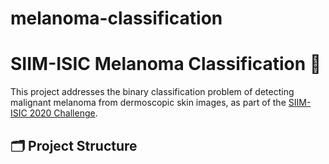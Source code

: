 # melanoma-classification

# SIIM-ISIC Melanoma Classification 🧬

This project addresses the binary classification problem of detecting malignant melanoma from dermoscopic skin images, as part of the [SIIM-ISIC 2020 Challenge](https://www.kaggle.com/competitions/siim-isic-melanoma-classification).

## 🗂️ Project Structure
